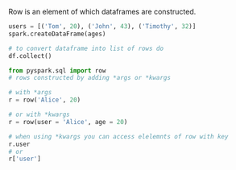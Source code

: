 Row is an element of which dataframes are constructed.
```python
users = [('Tom', 20), ('John', 43), ('Timothy', 32)]
spark.createDataFrame(ages)

# to convert dataframe into list of rows do
df.collect()

from pyspark.sql import row
# rows constructed by adding *args or *kwargs

# with *args
r = row('Alice', 20)

# or with *kwargs
r = row(user = 'Alice', age = 20)

# when using *kwargs you can access elelemnts of row with key
r.user
# or
r['user']

```

